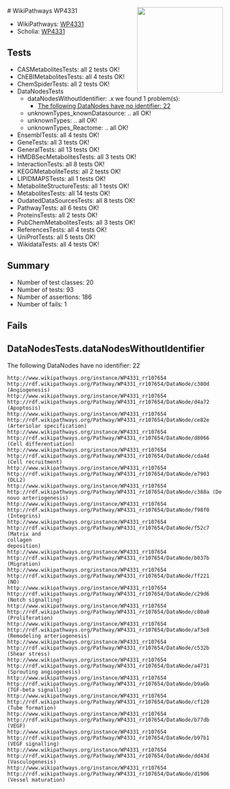 <img style="float: right; width: 200px" src="https://upload.wikimedia.org/wikipedia/commons/thumb/8/83/Wplogo_with_text_500.png/640px-Wplogo_with_text_500.png" />
# WikiPathways WP4331

* WikiPathways: [WP4331](https://wikipathways.org/pathways/WP4331)
* Scholia: [WP4331](https://scholia.toolforge.org/wikipathways/WP4331)
## Tests
* CASMetabolitesTests: all 2 tests OK!
* ChEBIMetabolitesTests: all 4 tests OK!
* ChemSpiderTests: all 2 tests OK!
* DataNodesTests
    * dataNodesWithoutIdentifier: .x we found 1 problem(s):
        * [The following DataNodes have no identifier: 22](#8792c4b1)
    * unknownTypes_knownDatasource: .. all OK!
    * unknownTypes: .. all OK!
    * unknownTypes_Reactome: .. all OK!
* EnsemblTests: all 4 tests OK!
* GeneTests: all 3 tests OK!
* GeneralTests: all 13 tests OK!
* HMDBSecMetabolitesTests: all 3 tests OK!
* InteractionTests: all 8 tests OK!
* KEGGMetaboliteTests: all 2 tests OK!
* LIPIDMAPSTests: all 1 tests OK!
* MetaboliteStructureTests: all 1 tests OK!
* MetabolitesTests: all 14 tests OK!
* OudatedDataSourcesTests: all 8 tests OK!
* PathwayTests: all 6 tests OK!
* ProteinsTests: all 2 tests OK!
* PubChemMetabolitesTests: all 3 tests OK!
* ReferencesTests: all 4 tests OK!
* UniProtTests: all 5 tests OK!
* WikidataTests: all 4 tests OK!


## Summary

* Number of test classes: 20
* Number of tests: 93
* Number of assertions: 186
* Number of fails: 1

## Fails

<a name="8792c4b1" />

## DataNodesTests.dataNodesWithoutIdentifier

The following DataNodes have no identifier: 22
```
http://www.wikipathways.org/instance/WP4331_rr107654 http://rdf.wikipathways.org/Pathway/WP4331_rr107654/DataNode/c380d (Angiogenesis)
http://www.wikipathways.org/instance/WP4331_rr107654 http://rdf.wikipathways.org/Pathway/WP4331_rr107654/DataNode/d4a72 (Apoptosis)
http://www.wikipathways.org/instance/WP4331_rr107654 http://rdf.wikipathways.org/Pathway/WP4331_rr107654/DataNode/ce82e (Arteriolar specification)
http://www.wikipathways.org/instance/WP4331_rr107654 http://rdf.wikipathways.org/Pathway/WP4331_rr107654/DataNode/d8066 (Cell differentiation)
http://www.wikipathways.org/instance/WP4331_rr107654 http://rdf.wikipathways.org/Pathway/WP4331_rr107654/DataNode/cda4d (Cell recruitment)
http://www.wikipathways.org/instance/WP4331_rr107654 http://rdf.wikipathways.org/Pathway/WP4331_rr107654/DataNode/e7903 (DLL2)
http://www.wikipathways.org/instance/WP4331_rr107654 http://rdf.wikipathways.org/Pathway/WP4331_rr107654/DataNode/c388a (De novo arteriogenesis)
http://www.wikipathways.org/instance/WP4331_rr107654 http://rdf.wikipathways.org/Pathway/WP4331_rr107654/DataNode/f98f0 (Integrins)
http://www.wikipathways.org/instance/WP4331_rr107654 http://rdf.wikipathways.org/Pathway/WP4331_rr107654/DataNode/f52c7 (Matrix and 
collagen
deposition)
http://www.wikipathways.org/instance/WP4331_rr107654 http://rdf.wikipathways.org/Pathway/WP4331_rr107654/DataNode/b037b (Migration)
http://www.wikipathways.org/instance/WP4331_rr107654 http://rdf.wikipathways.org/Pathway/WP4331_rr107654/DataNode/ff221 (NO)
http://www.wikipathways.org/instance/WP4331_rr107654 http://rdf.wikipathways.org/Pathway/WP4331_rr107654/DataNode/c29d6 (Notch signalling)
http://www.wikipathways.org/instance/WP4331_rr107654 http://rdf.wikipathways.org/Pathway/WP4331_rr107654/DataNode/c80a0 (Proliferation)
http://www.wikipathways.org/instance/WP4331_rr107654 http://rdf.wikipathways.org/Pathway/WP4331_rr107654/DataNode/af3e8 (Remodeling arteriogenesis)
http://www.wikipathways.org/instance/WP4331_rr107654 http://rdf.wikipathways.org/Pathway/WP4331_rr107654/DataNode/c532b (Shear stress)
http://www.wikipathways.org/instance/WP4331_rr107654 http://rdf.wikipathways.org/Pathway/WP4331_rr107654/DataNode/a4731 (Sprouting angiogenesis)
http://www.wikipathways.org/instance/WP4331_rr107654 http://rdf.wikipathways.org/Pathway/WP4331_rr107654/DataNode/b9a6b (TGF-beta signalling)
http://www.wikipathways.org/instance/WP4331_rr107654 http://rdf.wikipathways.org/Pathway/WP4331_rr107654/DataNode/cf120 (Tube formation)
http://www.wikipathways.org/instance/WP4331_rr107654 http://rdf.wikipathways.org/Pathway/WP4331_rr107654/DataNode/b77db (VEGF)
http://www.wikipathways.org/instance/WP4331_rr107654 http://rdf.wikipathways.org/Pathway/WP4331_rr107654/DataNode/b97b1 (VEGF signalling)
http://www.wikipathways.org/instance/WP4331_rr107654 http://rdf.wikipathways.org/Pathway/WP4331_rr107654/DataNode/dd43d (Vasculogenesis)
http://www.wikipathways.org/instance/WP4331_rr107654 http://rdf.wikipathways.org/Pathway/WP4331_rr107654/DataNode/d1906 (Vessel maturation)
```

